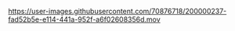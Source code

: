
https://user-images.githubusercontent.com/70876718/200000237-fad52b5e-e114-441a-952f-a6f02608356d.mov

